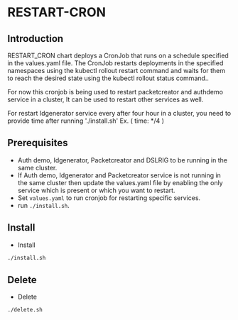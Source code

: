 # RESTART-CRON

## Introduction
RESTART_CRON chart deploys a CronJob that runs on a schedule specified in the values.yaml file. The CronJob restarts deployments in the specified namespaces using the kubectl rollout restart command and waits for them to reach the desired state using the kubectl rollout status command..

For now this cronjob is being used to restart packetcreator and authdemo service in a cluster, It can be used to restart other services as
well.

For restart Idgenerator service every after four hour in a cluster, you need to provide time after running './install.sh' Ex. ( time: */4 )

## Prerequisites
* Auth demo, Idgenerator, Packetcreator and DSLRIG to be running in the same cluster.
* If Auth demo, Idgenerator and Packetcreator service is not running in the same cluster then update the values.yaml file by enabling the only service which is present or which you want to restart.
* Set `values.yaml` to run cronjob for restarting specific services.
* run `./install.sh`.

## Install
* Install
```sh
./install.sh
```

## Delete
* Delete
```sh
./delete.sh
```
